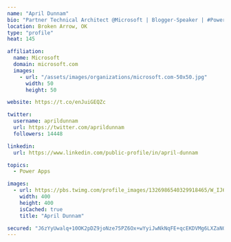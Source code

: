 ```yaml
---
name: "April Dunnam"
bio: "Partner Technical Architect @Microsoft | Blogger-Speaker | #PowerApps, #PowerAutomate, #Office365, #SharePoint | #WIT | #Karaoke Queen"
location: Broken Arrow, OK
type: "profile"
heat: 145

affiliation:
  name: Microsoft
  domain: microsoft.com
  images:
    - url: "/assets/images/organizations/microsoft.com-50x50.jpg"
      width: 50
      height: 50

website: https://t.co/enJuiGEQZc

twitter:
  username: aprildunnam
  url: https://twitter.com/aprildunnam
  followers: 14448

linkedin:
  url: https://www.linkedin.com/public-profile/in/april-dunnam

topics:
  - Power Apps

images:
  - url: https://pbs.twimg.com/profile_images/1326986540329918465/W_IJ6Ih2_400x400.jpg
    width: 400
    height: 400
    isCached: true
    title: "April Dunnam"

secured: "J6zYyUwalq+10OK2pDZ9joNze75PZ6Ox+wYyiJwNkNqFE+qcEKDVMg6LXZaN0TSTsYnbiraVU78zoO580uV35Z9nUYU+FECjKPcs4kSNnaYTQifmJYI/ookNkCx+7QaPBtn/n/ScKMgIa8FB/G4PUsELA4OwKsH2ITNqJ9Vnh8B0Tt5eKG6JJPoCj24d1N+mMq9eXEY+Nfa/H/uDvqrkOfQ7vYg2HeyzhbBH5Oe1pq5OgpBY6TDM8gTZRXiNFJpOyvYbu05WlVtlu2tTRiw3E1/MUGVgJm5rY466Wn5DlwMi6tqNVx9NBGuSEb+WiI1XFGAHZ2+xMGDDTg1OIC9oFX+tVmWBvdhYbB8VyIjTwFSQ1RA7eqzsyhaG5oVxv9zZ//FTG7wMfCCv1O0I4NBrZNSeKQf+6nVI6qcgP7Aq4AA=;Dyv/GSUjg5u/3bkUlHmEKg=="
---
```


